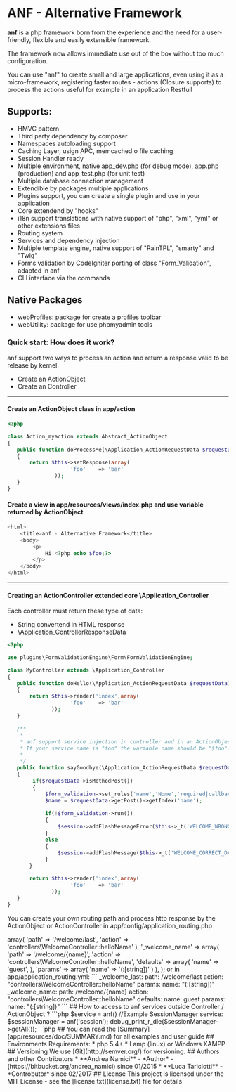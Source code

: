 # ANF - Alternative Framework #

**anf** is a php framework born from the experience and the need for a user-friendly, flexible and easily extensible framework.

The framework now allows immediate use out of the box without too much configuration.

You can use "anf" to create small and large applications, even using it as a micro-framework, registering faster routes - actions (Closure supports) to process the 
actions useful for example in an application Restfull

## Supports: ##

* HMVC pattern
* Third party dependency by composer
* Namespaces autoloading support
* Caching Layer, usign APC, memcached o file caching
* Session Handler ready
* Multiple environment, native app_dev.php (for debug mode), app.php (production) and app_test.php (for unit test)
* Multiple database connection management
* Extendible by packages multiple applications
* Plugins support, you can create a single plugin and use in your application
* Core extendend by "hooks"
* i18n support translations with native support of "php", "xml", "yml" or other extensions files
* Routing system
* Services and dependency injection
* Multiple template engine, native support of "RainTPL", "smarty" and "Twig"
* Forms validation by CodeIgniter porting of class "Form_Validation", adapted in anf
* CLI interface via the commands

## Native Packages ##

* webProfiles: package for create a profiles toolbar 
* webUtility: package for use phpmyadmin tools

### Quick start: How does it work?

anf support two ways to process an action and return a response valid to be release by kernel:

* Create an ActionObject
* Create an Controller

____________________________________________________
#### Create an ActionObject class in app/action

```php
<?php

class Action_myaction extends Abstract_ActionObject
{
   public function doProcessMe(\Application_ActionRequestData $requestData)
   {
       return $this->setResponse(array(
                    'foo'    => 'bar'
               ));         
   }
}
```

#### Create a view in app/resources/views/index.php and use variable returned by ActionObject

```php
<html>
    <title>anf - Alternative Framework</title>    
    <body>
        <p>
            Hi <?php echo $foo;?>
        </p>
    </body>
</html>
```

____________________________________________________
#### Creating an ActionController extended core \Application_Controller

Each controller must return these type of data:

* String convertend in HTML response
* \Application_ControllerResponseData

```php
<?php

use plugins\FormValidationEngine\Form\FormValidationEngine;

class MyController extends \Application_Controller
{
   public function doHello(\Application_ActionRequestData $requestData)
   {
       return $this->render('index',array(
                    'foo'    => 'bar'
              ));         
   }

   /**
    *
    * anf support service injection in controller and in an ActionObject, simply set method variable name like service name.
    * If your service name is "foo" the variable name should be "$foo". Type hinting is not required, but can help you with editor autocomplete!
    *
    */
   public function sayGoodbye(\Application_ActionRequestData $requestData, FormValidationEngine $form_validation, \Application_SessionManager $session)
   {
        if($requestData->isMethodPost())        
        {   
            $form_validation->set_rules('name','Nome','required|callback_checkName', 'indicare un nome valido');
            $name = $requestData->getPost()->getIndex('name');
            
            if(!$form_validation->run())
            {
                $session->addFlashMessageError($this->_t('WELCOME_WRONG_DATA'));
            }               
            else
            {
                $session->addFlashMessage($this->_t('WELCOME_CORRECT_DATA', array('{{name}}' => $name)));
            }            
       }

       return $this->render('index',array(
                    'foo'    => 'bar'
              ));         
   } 
}
```

You can create your own routing path and process http response by the ActionObject or ActionController in app/config/application_routing.php

<?php

return array(
 
    '_welcome_last' => array(
        'path'      => '/welcome/last',
        'action'    => 'controllers\WelcomeController::helloName'
    ),
        
    '_welcome_name' => array(
        'path'      => '/welcome/{name}',
        'action'    => 'controllers\WelcomeController::helloName',
        'defaults'  => array(
            'name' => 'guest',
        ),
        'params'    => array(
            'name' => '(:[string])'
        )
    ),
    
    
);

or in app/application_routing.yml:

```

_welcome_last: 
        path: /welcome/last
        action: "controllers\WelcomeController::helloName"
        params:
            name: "(:[string])"

_welcome_name: 
        path: /welcome/{name}
        action: "controllers\WelcomeController::helloName"
        defaults:
            name: guest
        params:
            name: "(:[string])"
```

## How to access to anf services outside Controller / ActionObject ?

```php

$service = anf(<service_name>)

//Example SessionManager service:

$sessionManager = anf('session');

debug_print_r_die($sessionManager->getAll());

```php


## You can read the [Summary](app/resources/doc/SUMMARY.md) for all examples and user guide


## Environments Requirements:

* php 5.4+
* Lamp (linux) or Windows XAMPP

## Versioning

We use [Git](http://semver.org/) for versioning. 

## Authors and other Contributors

* **Andrea Namici** - *Author* - (https://bitbucket.org/andrea_namici) since 01/2015
* **Luca Tariciotti** - *Controbutor* since 02/2017

## License

This project is licensed under the MIT License - see the [license.txt](license.txt) file for details